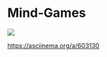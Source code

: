 # Mind-Games

<a href="https://codeclimate.com/github/kreker783/Mind-Games/maintainability"><img src="https://api.codeclimate.com/v1/badges/c78e4a052e8ca4c97b20/maintainability" /></a>

https://asciinema.org/a/603130

